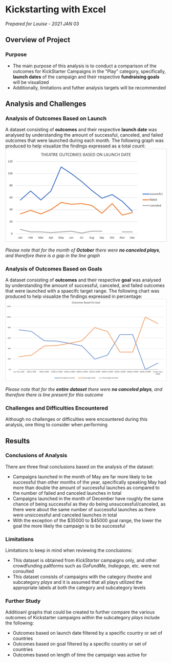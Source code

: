 # Kickstarting with Excel

*Prepared for Louise - 2021 JAN 03*

## Overview of Project

### Purpose

* The main purpose of this analysis is to conduct a comparison of the outcomes for KickStarter Campaigns in the "Play" category, specifically, **launch dates** of the campaign and their respective **fundraising goals** will be visualized
* Additionally, limitations and futher analysis targets will be recommended

## Analysis and Challenges

### Analysis of Outcomes Based on Launch

A dataset consisting of **outcomes** and their respective **launch date** was analysed by understanding the amount of successful, canceled, and failed outcomes that were launched during each month. The following graph was produced to help visualize the findings expressed as a total count:
![Theatre_Outcomes vs Launch](Theatre_Outcomes_vs_Launch.png)

*Please note that for the month of **October** there were **no canceled plays**, and therefore there is a gap in the line graph*

### Analysis of Outcomes Based on Goals

A dataset consisting of **outcomes** and their respective **goal** was analysed by understanding the amount of successful, canceled, and failed outcomes that were launched with a spaecifc target range. The following chart was produced to help visualize the findings expressed in percentage:
![Outcomes vs Goals](Outcomes_vs_Goals.png)

*Please note that for the **entire dataset** there were **no canceled plays**, and therefore there is line present for this outcome*

### Challenges and Difficulties Encountered

Although no challenges or difficulties were encountered during this analysis, one thing to consider when performing 

## Results

### Conclusions of Analysis

There are three final conclusions based on the analysis of the dataset:
* Campaigns launched in the month of May are far more likely to be successful than other months of the year, specifically speaking May had more than double the amount of successful launches as compared to the number of failed and canceled launches in total
* Campaigns launched in the month of December have roughly the same chance of being successful as they do being unsuccessful/canceled, as there were about the same number of successful launches as there were unsiccessful and canceled launches in total
* With the exception of the $35000 to $45000 goal range, the lower the goal the more likely the campaign is to be successful

### Limitations 

Limitations to keep in mind when reviewing the conclusions:
* This dataset is obtained from *KickStarter* campaigns only, and other crowdfunding paltforms such as *GoFundMe, Indiegogo,* etc. were not consulted
* This dataset consists of campaigns with the category *theatre* and subcategory *plays* and it is assumed that all plays utilized the appropriate labels at both the category and subcategory levels

### Further Study

Additioanl graphs that could be created to further compare the various outcomes of Kickstarter campaigns within the subcategory *plays* include the following:
* Outcomes based on launch date filtered by a specific country or set of countries
* Outcomes based on goal filtered by a specific country or set of countries
* Outcomes based on length of time the campaign was active for
